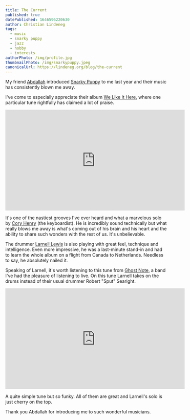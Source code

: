 ```yaml
---
title: The Current
published: true
datePublished: 1646596220630
author: Christian Lindeneg
tags:
  - music
  - snarky puppy
  - jazz
  - hobby
  - interests
authorPhoto: /img/profile.jpg
thumbnailPhoto: /img/snarkypuppy.jpeg
canonicalUrl: https://lindeneg.org/blog/the-current
---
```


My friend <a href="https://aabedraba.com" target="_blank" rel="noreferrer">Abdallah</a> introduced <a href="https://en.wikipedia.org/wiki/Snarky_Puppy" target="_blank" rel="noreferrer">Snarky Puppy</a> to me last year and their music has consistently blown me away.

I've come to especially appreciate their album <a href="https://en.wikipedia.org/wiki/We_Like_It_Here" target="_blank" rel="noreferrer">We Like It Here</a>, where one particular tune rightfully has claimed a lot of praise.

<div>
  <iframe width="560" height="315" src="https://www.youtube.com/embed/L_XJ_s5IsQc" title="YouTube video player" frameborder="0" allow="accelerometer; autoplay; clipboard-write; encrypted-media; gyroscope; picture-in-picture" allowfullscreen></iframe>
</div>

It's one of the nastiest grooves I've ever heard and what a marvelous solo by <a href="https://en.wikipedia.org/wiki/Cory_Henry" target="_blank" rel="noreferrer">Cory Henry</a> (the keyboardist). 
He is incredibly sound technically but what really blows me away is what's coming out of his brain and his heart and the ability to share such wonders with the rest of us. It's unbelievable. 

The drummer <a href="https://en.wikipedia.org/wiki/Larnell_Lewis" target="_blank" rel="noreferrer">Larnell Lewis</a> is also playing with great feel, technique and intelligence.
Even more impressive, he was a last-minute stand-in and had to learn the whole album on a flight from Canada to Netherlands. Needless to say, he absolutely nailed it.

Speaking of Larnell, it's worth listening to this tune from <a href="https://en.wikipedia.org/wiki/Ghost-Note_(band)" target="_blank" rel="noreferrer">Ghost Note</a>, a band I've had the pleasure of listening to live. On this tune Larnell takes on the drums instead of their usual drummer Robert "Sput" Searight.

<div>
  <iframe width="560" height="315" src="https://www.youtube.com/embed/Jd1X5JWaGgQ" title="YouTube video player" frameborder="0" allow="accelerometer; autoplay; clipboard-write; encrypted-media; gyroscope; picture-in-picture" allowfullscreen></iframe>
</div>

A quite simple tune but so funky. All of them are great and Larnell's solo is just cherry on the top.


Thank you Abdallah for introducing me to such wonderful musicians. 